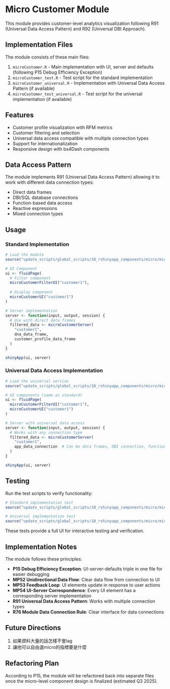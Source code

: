 # Micro Customer Module

This module provides customer-level analytics visualization following R91 (Universal Data Access Pattern) and R92 (Universal DBI Approach).

## Implementation Files

The module consists of these main files:

1. `microCustomer.R` - Main implementation with UI, server and defaults (following P15 Debug Efficiency Exception)
2. `microCustomer_test.R` - Test script for the standard implementation
3. `microCustomer_universal.R` - Implementation with Universal Data Access Pattern (if available)
4. `microCustomer_test_universal.R` - Test script for the universal implementation (if available)

## Features

- Customer profile visualization with RFM metrics
- Customer filtering and selection
- Universal data access compatible with multiple connection types
- Support for internationalization
- Responsive design with bs4Dash components

## Data Access Pattern

The module implements R91 (Universal Data Access Pattern) allowing it to work with different data connection types:

- Direct data frames
- DBI/SQL database connections
- Function-based data access
- Reactive expressions
- Mixed connection types

## Usage

### Standard Implementation

```r
# Load the module
source("update_scripts/global_scripts/10_rshinyapp_components/micro/microCustomer/microCustomer.R")

# UI Component
ui <- fluidPage(
  # Filter component
  microCustomerFilterUI("customer1"),
  
  # Display component
  microCustomerUI("customer1")
)

# Server implementation
server <- function(input, output, session) {
  # Use with direct data frames
  filtered_data <- microCustomerServer(
    "customer1", 
    dna_data_frame,
    customer_profile_data_frame
  )
}

shinyApp(ui, server)
```

### Universal Data Access Implementation

```r
# Load the universal version
source("update_scripts/global_scripts/10_rshinyapp_components/micro/microCustomer/microCustomer_universal.R")

# UI components (same as standard)
ui <- fluidPage(
  microCustomerFilterUI("customer1"),
  microCustomerUI("customer1")
)

# Server with universal data access
server <- function(input, output, session) {
  # Works with any connection type
  filtered_data <- microCustomerServer(
    "customer1", 
    app_data_connection  # Can be data frames, DBI connection, functions, etc.
  )
}

shinyApp(ui, server)
```

## Testing

Run the test scripts to verify functionality:

```r
# Standard implementation test
source("update_scripts/global_scripts/10_rshinyapp_components/micro/microCustomer/microCustomer_test.R")

# Universal implementation test
source("update_scripts/global_scripts/10_rshinyapp_components/micro/microCustomer/microCustomer_test_universal.R")
```

These tests provide a full UI for interactive testing and verification.

## Implementation Notes

The module follows these principles:

- **P15 Debug Efficiency Exception**: UI-server-defaults triple in one file for easier debugging
- **MP52 Unidirectional Data Flow**: Clear data flow from connection to UI
- **MP53 Feedback Loop**: UI elements update in response to user actions
- **MP54 UI-Server Correspondence**: Every UI element has a corresponding server implementation
- **R91 Universal Data Access Pattern**: Works with multiple connection types
- **R76 Module Data Connection Rule**: Clear interface for data connections

## Future Directions

1. 如果資料大量的話怎樣不會lag
2. 讓他可以自由選micro的指標要是什麼

## Refactoring Plan

According to P15, the module will be refactored back into separate files once the micro-level component design is finalized (estimated Q3 2025).